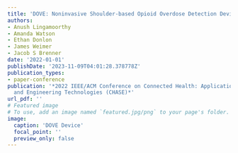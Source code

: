 ```yaml
---
title: 'DOVE: Noninvasive Shoulder-based Opioid Overdose Detection Device'
authors:
- Anush Lingamoorthy
- Amanda Watson
- Ethan Donlon
- James Weimer
- Jacob S Brenner
date: '2022-01-01'
publishDate: '2023-11-09T04:01:28.378778Z'
publication_types:
- paper-conference
publication: '*2022 IEEE/ACM Conference on Connected Health: Applications, Systems
  and Engineering Technologies (CHASE)*'
url_pdf: ''
# Featured image
# To use, add an image named `featured.jpg/png` to your page's folder.
image:
  caption: 'DOVE Device'
  focal_point: ''
  preview_only: false
---
```

